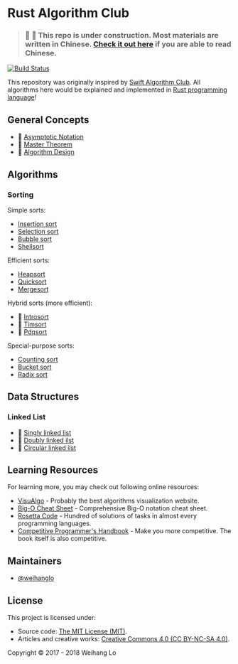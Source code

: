 # Rust Algorithm Club

> ### 🚧 🚧 This repo is under construction. Most materials are written in Chinese. [Check it out here](https://weihanglo.tw/rust-algorithm-club) if you are able to read Chinese.

[![Build Status](https://travis-ci.com/weihanglo/rust-algorithm-club.svg?token=jBygxQ3kLkkfxSeAJnP2&branch=master)](https://travis-ci.com/weihanglo/rust-algorithm-club)

This repository was originally inspired by [Swift Algorithm Club][swift-algorithm-club]. All algorithms here would be explained and implemented in [Rust programming language][rust]!

[swift-algorithm-club]: https://github.com/raywenderlich/swift-algorithm-club
[rust]: https://www.rust-lang.org/

## General Concepts

- 🚧 [Asymptotic Notation](src/concepts/asymptotic-notation.md)
- 🚧 [Master Theorem](src/concepts/master-theorem.md)
- 🚧 [Algorithm Design](src/concepts/algorithm-design.md)

## Algorithms

### Sorting

Simple sorts:

- [Insertion sort](src/sorting/insertion_sort)
- [Selection sort](src/sorting/selection_sort)
- [Bubble sort](src/sorting/bubble_sort)
- [Shellsort](src/sorting/shellsort)

Efficient sorts:

- [Heapsort](src/sorting/heapsort)
- [Quicksort](src/sorting/quicksort)
- [Mergesort](src/sorting/mergesort)

Hybrid sorts (more efficient):

- 🚧 [Introsort](src/sorting/introsort)
- 🚧 [Timsort](src/sorting/timsort)
- 🚧 [Pdqsort](src/sorting/pdqsort)

Special-purpose sorts:

- [Counting sort](src/sorting/counting_sort)
- [Bucket sort](src/sorting/bucket_sort)
- [Radix sort](src/sorting/radix_sort)

## Data Structures

### Linked List

- 🚧 [Singly linked list](src/collections/linkedList#singly-linked-list)
- 🚧 [Doubly linked ilst](src/collections/linkedList#doubly-linked-list)
- 🚧 [Circular linked ilst](src/collections/linkedList#circular-linked-list)

## Learning Resources

For learning more, you may check out following online resources:

- [VisuAlgo](https://visualgo.net/) - Probably the best algorithms visualization website.
- [Big-O Cheat Sheet](http://bigocheatsheet.com/) - Comprehensive Big-O notation cheat sheet.
- [Rosetta Code](http://rosettacode.org) - Hundred of solutions of tasks in almost every programming languages.
- [Competitive Programmer's Handbook](https://cses.fi/book.html) - Make you more competitive. The book itself is also competitive.

## Maintainers

- [@weihanglo](https://github.com/weihanglo)

## License

This project is licensed under:

- Source code: [The MIT License (MIT)](LICENSE).
- Articles and creative works: [Creative Commons 4.0 (CC BY-NC-SA 4.0)](https://creativecommons.org/licenses/by-nc-sa/4.0/).

Copyright © 2017 - 2018 Weihang Lo
